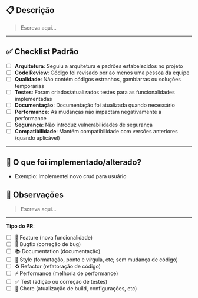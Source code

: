## 📋 Descrição

<!-- Adicione uma descrição clara e concisa das mudanças realizadas -->

> Escreva aqui...

---

## ✅ Checklist Padrão

-   [ ] **Arquitetura**: Seguiu a arquitetura e padrões estabelecidos no projeto
-   [ ] **Code Review**: Código foi revisado por ao menos uma pessoa da equipe
-   [ ] **Qualidade**: Não contém códigos estranhos, gambiarras ou soluções temporárias
-   [ ] **Testes**: Foram criados/atualizados testes para as funcionalidades implementadas
-   [ ] **Documentação**: Documentação foi atualizada quando necessário
-   [ ] **Performance**: As mudanças não impactam negativamente a performance
-   [ ] **Segurança**: Não introduz vulnerabilidades de segurança
-   [ ] **Compatibilidade**: Mantém compatibilidade com versões anteriores (quando aplicável)

---

## 🔧 O que foi implementado/alterado?

-   Exemplo: Implementei novo crud para usuário

## 📝 Observações

<!--
Adicione aqui qualquer informação adicional relevante:
- Pontos de atenção
- Dependências externas
- Instruções especiais para deploy
- Links relacionados (issues, documentação, etc.)
- Screenshots ou exemplos (quando aplicável)
-->

> Escreva aqui...

---

**Tipo do PR:** <!-- Marque com x a opção correspondente -->

-   [ ] 🚀 Feature (nova funcionalidade)
-   [ ] 🐛 Bugfix (correção de bug)
-   [ ] 📚 Documentation (documentação)
-   [ ] 🎨 Style (formatação, ponto e vírgula, etc; sem mudança de código)
-   [ ] ♻️ Refactor (refatoração de código)
-   [ ] ⚡ Performance (melhoria de performance)
-   [ ] ✅ Test (adição ou correção de testes)
-   [ ] 🔧 Chore (atualização de build, configurações, etc)
